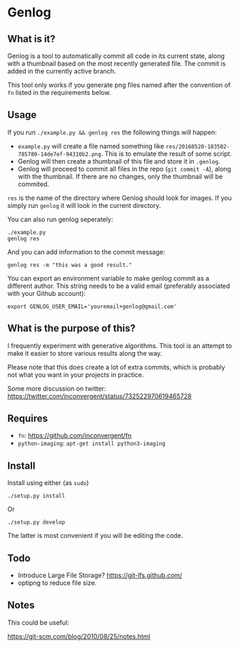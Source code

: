 # Genlog

## What is it?

Genlog is a tool to automatically commit all code in its current state, along
with a thumbnail based on the most recently generated file. The commit is added
in the currently active branch.

This tool only works if you generate png files named after the convention of
`fn` listed in the requirements below.

## Usage

If you run `./example.py && genlog res` the following things will happen:

- `example.py` will create a file named something like
  `res/20160520-183502-785780-14de7ef-94310b2.png`. This is to emulate the
  result of some script.
- Genlog will then create a thumbnail of this file and store it in `.genlog`.
- Genlog will proceed to commit all files in the repo (`git commit -A`), along
  with the thumbnail. If there are no changes, only the thumbnail will be
  commited.

`res` is the name of the directory where Genlog should look for images. If you
simply run `genlog` it will look in the current directory.

You can also run genlog seperately:

    ./example.py
    genlog res

And you can add information to the commit message:

    genlog res -m "this was a good result."

You can export an environment variable to make genlog commit as a different
author. This string needs to be a valid email (preferably associated with your
Github account):

    export GENLOG_USER_EMAIL='youremail+genlog@gmail.com'

## What is the purpose of this?

I frequently experiment with generative algorithms. This tool is an attempt to
make it easier to store various results along the way.

Please note that this does create a lot of extra commits, which is probably not
what you want in your projects in practice.

Some more discussion on twitter:
https://twitter.com/inconvergent/status/732522970619465728

## Requires

*    `fn`: https://github.com/inconvergent/fn
*    `python-imaging`: `apt-get install python3-imaging`

## Install

Install using either (as `sudo`)

  `./setup.py install`

Or

  `./setup.py develop`

The latter is most convenient if you will be editing the code.

## Todo

- Introduce Large File Storage? https://git-lfs.github.com/
- optipng to reduce file size.

## Notes

This could be useful:

https://git-scm.com/blog/2010/08/25/notes.html

